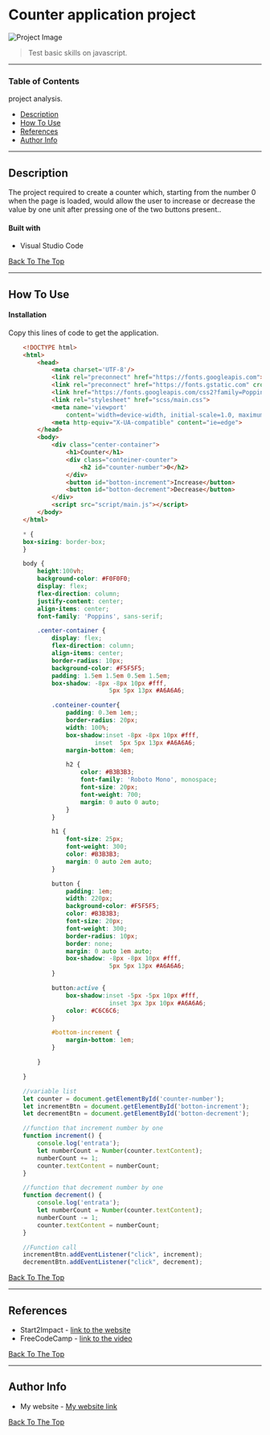 # Counter application project

![Project Image](https://imgur.com/a/rFAm9RF)

> Test basic skills on javascript.

---

### Table of Contents
project analysis.

- [Description](#description)
- [How To Use](#how-to-use)
- [References](#references)
- [Author Info](#author-info)

---

## Description

The project required to create a counter which, starting from the number 0 when the page is loaded, would allow the user to increase or decrease the value by one unit after pressing one of the two buttons present..

#### Built with

- Visual Studio Code

[Back To The Top](#Counter-application-project)

---

## How To Use

#### Installation

Copy this lines of code to get the application.

```html
    <!DOCTYPE html>
    <html>
        <head>
            <meta charset='UTF-8'/>
            <link rel="preconnect" href="https://fonts.googleapis.com">
            <link rel="preconnect" href="https://fonts.gstatic.com" crossorigin>
            <link href="https://fonts.googleapis.com/css2?family=Poppins:wght@300&family=Roboto+Mono:wght@700&display=swap" rel="stylesheet">
            <link rel="stylesheet" href="scss/main.css">
            <meta name='viewport'
                content='width=device-width, initial-scale=1.0, maximum-scale=1.0' />
            <meta http-equiv="X-UA-compatible" content="ie=edge">
        </head>
        <body>
            <div class="center-container">
                <h1>Counter</h1>
                <div class="conteiner-counter">
                    <h2 id="counter-number">0</h2>
                </div>
                <button id="botton-increment">Increase</button>
                <button id="botton-decrement">Decrease</button>
            </div>
            <script src="script/main.js"></script>
        </body>
    </html>
```
```scss
    * {
    box-sizing: border-box;
    }

    body {
        height:100vh;
        background-color: #F0F0F0;
        display: flex;
        flex-direction: column;
        justify-content: center;
        align-items: center;
        font-family: 'Poppins', sans-serif;

        .center-container {
            display: flex;
            flex-direction: column;
            align-items: center;
            border-radius: 10px;
            background-color: #F5F5F5;
            padding: 1.5em 1.5em 0.5em 1.5em;
            box-shadow: -8px -8px 10px #fff,
                            5px 5px 13px #A6A6A6; 

            .conteiner-counter{
                padding: 0.3em 1em;;
                border-radius: 20px;
                width: 100%;
                box-shadow:inset -8px -8px 10px #fff,
                        inset  5px 5px 13px #A6A6A6; 
                margin-bottom: 4em;

                h2 {
                    color: #B3B3B3;
                    font-family: 'Roboto Mono', monospace;
                    font-size: 20px;
                    font-weight: 700;
                    margin: 0 auto 0 auto;
                }
            }

            h1 {
                font-size: 25px;
                font-weight: 300;
                color: #B3B3B3;
                margin: 0 auto 2em auto;
            }

            button {
                padding: 1em; 
                width: 220px;
                background-color: #F5F5F5;
                color: #B3B3B3;
                font-size: 20px;
                font-weight: 300;
                border-radius: 10px;
                border: none;
                margin: 0 auto 1em auto;
                box-shadow: -8px -8px 10px #fff,
                            5px 5px 13px #A6A6A6;
            }

            button:active {
                box-shadow:inset -5px -5px 10px #fff,
                            inset 3px 3px 10px #A6A6A6;
                color: #C6C6C6;
            }

            #bottom-increment {
                margin-bottom: 1em;
            }

        }

    }
```
```javascript
    //variable list
    let counter = document.getElementById('counter-number');
    let incrementBtn = document.getElementById('botton-increment');
    let decrementBtn = document.getElementById('botton-decrement');

    //function that increment number by one
    function increment() {
        console.log('entrata');
        let numberCount = Number(counter.textContent);
        numberCount += 1; 
        counter.textContent = numberCount;
    }

    //function that decrement number by one
    function decrement() {
        console.log('entrata');
        let numberCount = Number(counter.textContent);
        numberCount -= 1; 
        counter.textContent = numberCount;
    }

    //Function call
    incrementBtn.addEventListener("click", increment);
    decrementBtn.addEventListener("click", decrement);
```

[Back To The Top](#Counter-application-project)

---

## References

- Start2Impact - [link to the website](https://www.start2impact.it/?utm_source=google&utm_medium=cpc&utm_campaign=Search_Brand&gclid=Cj0KCQiAieWOBhCYARIsANcOw0w5QK43cTLhwCWpsKfugzdnDB3c2GLK78gn2BA0thbsMWDFx5T7NRwaAp8XEALw_wcB)
- FreeCodeCamp - [link to the video](https://www.youtube.com/watch?v=jS4aFq5-91M&t=15115s)

[Back To The Top](#Counter-application-project)

---

## Author Info

- My website - [My website link](https://ale269.github.io/website/)

[Back To The Top](#Counter-application-project)
